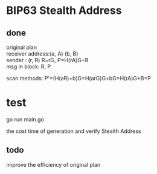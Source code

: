 # BIP63 Stealth Address
## done
original plan   
receiver address:(a, A) (b, B)   
sender : (r, R) R=rG, P=H(rA)G+B   
msg in block: R, P   

scan methods: P'=(H(aR)+b)G=H(arG)G+bG=H(rA)G+B=P

# test
go run main.go

the cost time of generation and verify Stealth Address

## todo
improve the efficiency of original plan

